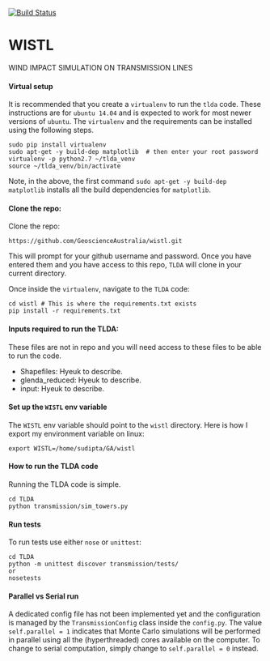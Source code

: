 [![Build Status](https://travis-ci.com/GeoscienceAustralia/wistl.svg?token=r6qYcaeJV4Tb19SjCSya&branch=master)](https://travis-ci.com/GeoscienceAustralia/wistl)
# WISTL

WIND IMPACT SIMULATION ON TRANSMISSION LINES

#### Virtual setup
It is recommended that you create a `virtualenv` to run the `tlda` code. These instructions are for `ubuntu 14.04` and is expected to work for most newer versions of `ubuntu`. The `virtualenv` and the requirements can be installed using the following steps.

    sudo pip install virtualenv
    sudo apt-get -y build-dep matplotlib  # then enter your root password
    virtualenv -p python2.7 ~/tlda_venv
    source ~/tlda_venv/bin/activate

Note, in the above, the first command `sudo apt-get -y build-dep matplotlib` installs all the build dependencies for `matplotlib`.

#### Clone the repo:

Clone the repo:    

    https://github.com/GeoscienceAustralia/wistl.git
    
This will prompt for your github username and password. Once you have entered them and you have access to this repo, `TLDA` will clone in your current directory. 

Once inside the `virtualenv`, navigate to the `TLDA` code:
    
    cd wistl # This is where the requirements.txt exists
    pip install -r requirements.txt

#### Inputs required to run the TLDA:
These files are not in repo and you will need access to these files to be able to run the code.

* Shapefiles: Hyeuk to describe.
* glenda_reduced: Hyeuk to describe.
* input: Hyeuk to describe.


#### Set up the `WISTL` env variable

The `WISTL` env variable should point to the `wistl` directory. Here is how I export my environment variable on linux:

    export WISTL=/home/sudipta/GA/wistl    


#### How to run the TLDA code

Running the TLDA code is simple.
    
    cd TLDA
    python transmission/sim_towers.py

#### Run tests
To run tests use either `nose` or `unittest`:
    
    cd TLDA
    python -m unittest discover transmission/tests/
    or
    nosetests

#### Parallel vs Serial run
A dedicated config file has not been implemented yet and the configuration is managed by the `TransmissionConfig` class inside the `config.py`. The value `self.parallel = 1` indicates that Monte Carlo simulations will be performed in parallel using all the (hyperthreaded) cores available on the computer. To change to serial computation, simply change to `self.parallel = 0` instead.
